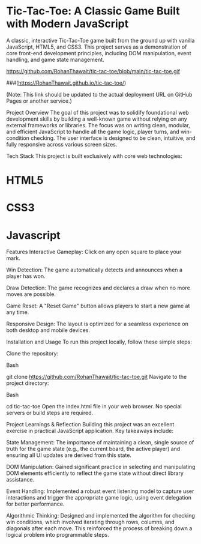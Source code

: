 # Tic-Tac-Toe: A Classic Game Built with Modern JavaScript

A classic, interactive Tic-Tac-Toe game built from the ground up with vanilla JavaScript, HTML5, and CSS3. This project serves as a demonstration of core front-end development principles, including DOM manipulation, event handling, and game state management.

https://github.com/RohanThawait/tic-tac-toe/blob/main/tic-tac-toe.gif

###(https://RohanThawait.github.io/tic-tac-toe/)

(Note: This link should be updated to the actual deployment URL on GitHub Pages or another service.)

Project Overview
The goal of this project was to solidify foundational web development skills by building a well-known game without relying on any external frameworks or libraries. The focus was on writing clean, modular, and efficient JavaScript to handle all the game logic, player turns, and win-condition checking. The user interface is designed to be clean, intuitive, and fully responsive across various screen sizes.

Tech Stack
This project is built exclusively with core web technologies:
# HTML5
# CSS3
# Javascript

Features
Interactive Gameplay: Click on any open square to place your mark.

Win Detection: The game automatically detects and announces when a player has won.

Draw Detection: The game recognizes and declares a draw when no more moves are possible.

Game Reset: A "Reset Game" button allows players to start a new game at any time.

Responsive Design: The layout is optimized for a seamless experience on both desktop and mobile devices.

Installation and Usage
To run this project locally, follow these simple steps:

Clone the repository:

Bash

git clone https://github.com/RohanThawait/tic-tac-toe.git
Navigate to the project directory:

Bash

cd tic-tac-toe
Open the index.html file in your web browser. No special servers or build steps are required.

Project Learnings & Reflection
Building this project was an excellent exercise in practical JavaScript application. Key takeaways include:

State Management: The importance of maintaining a clean, single source of truth for the game state (e.g., the current board, the active player) and ensuring all UI updates are derived from this state.

DOM Manipulation: Gained significant practice in selecting and manipulating DOM elements efficiently to reflect the game state without direct library assistance.

Event Handling: Implemented a robust event listening model to capture user interactions and trigger the appropriate game logic, using event delegation for better performance.

Algorithmic Thinking: Designed and implemented the algorithm for checking win conditions, which involved iterating through rows, columns, and diagonals after each move. This reinforced the process of breaking down a logical problem into programmable steps.
